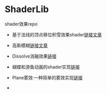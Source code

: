 # ShaderLib

shader效果repo


- 基于法线的顶点移位积雪效果shader[链接](https://github.com/llapuras/ShaderLib/tree/master/AccumulatedSnow)[文章](https://llapuras.top/UnityShader-%E7%A7%AF%E9%9B%AA/)

- 高斯模糊[链接](https://github.com/llapuras/ShaderLib/tree/master/BlurEffect)[文章](https://llapuras.top/Unity-UI-Blur/)

- Dissolve消融效果[链接](https://github.com/llapuras/ShaderLib/tree/master/Dissolve)

- 蝴蝶和游鱼动画的shader实现[链接](https://github.com/llapuras/ShaderLib/tree/master/FishNButterfly)

- Plane雾效·一种简单的雾效实现[链接](https://github.com/llapuras/ShaderLib/tree/master/Fog)

- 

